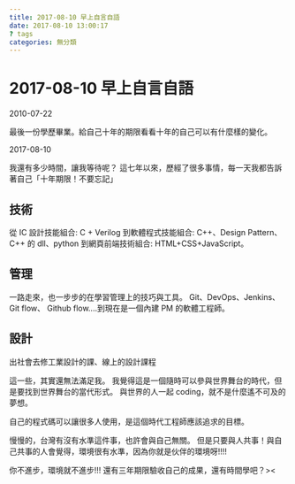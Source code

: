 ```yaml
---
title: 2017-08-10 早上自言自語
date: 2017-08-10 13:00:17
? tags
categories: 無分類
---
```


# 2017-08-10 早上自言自語

2010-07-22

最後一份學歷畢業。給自己十年的期限看看十年的自己可以有什麼樣的變化。

2017-08-10

我還有多少時間，讓我等待呢？
這七年以來，歷經了很多事情，每一天我都告訴著自己「十年期限！不要忘記」

## 技術

從 IC 設計技能組合: C + Verilog
到軟體程式技能組合: C++、Design Pattern、C++ 的 dll、python
到網頁前端技術組合: HTML+CSS+JavaScript。

## 管理

一路走來，也一步步的在學習管理上的技巧與工具。
Git、DevOps、Jenkins、Git flow、 Github flow....到現在是一個內建 PM 的軟體工程師。

## 設計

出社會去修工業設計的課、線上的設計課程

這一些，其實還無法滿足我。
我覺得這是一個隨時可以參與世界舞台的時代，但是要找到世界舞台的當代形式。
與世界的人一起 coding，就不是什麼遙不可及的夢想。

自己的程式碼可以讓很多人使用，是這個時代工程師應該追求的目標。

慢慢的，台灣有沒有水準這件事，也許會與自己無關。
但是只要與人共事！與自己共事的人會覺得，環境很有水準，因為你就是伙伴的環境呀!!!!

你不進步，環境就不進步!!!
還有三年期限驗收自己的成果，還有時間學吧？><
